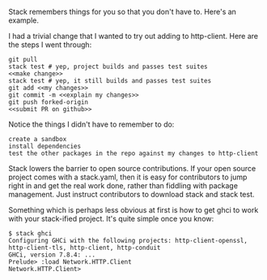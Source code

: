 Stack remembers things for you so that you don't have to. Here's an example.

I had a trivial change that I wanted to try out adding to http-client. Here are the steps I went through:

    git pull
    stack test # yep, project builds and passes test suites
    <<make change>>
    stack test # yep, it still builds and passes test suites
    git add <<my changes>>
    git commit -m <<explain my changes>>
    git push forked-origin
    <<submit PR on github>>

Notice the things I didn't have to remember to do:

    create a sandbox
    install dependencies
    test the other packages in the repo against my changes to http-client

Stack lowers the barrier to open source contributions. If your open source project comes with a stack.yaml, then it is easy for contributors to jump right in and get the real work done, rather than fiddling with package management. Just instruct contributors to download stack and stack test.

Something which is perhaps less obvious at first is how to get ghci to work with your stack-ified project. It's quite simple once you know:

```
$ stack ghci
Configuring GHCi with the following projects: http-client-openssl, http-client-tls, http-client, http-conduit
GHCi, version 7.8.4: ...
Prelude> :load Network.HTTP.Client
Network.HTTP.Client>
```